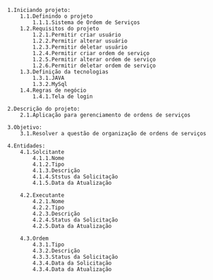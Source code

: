     1.Iniciando projeto:
        1.1.Definindo o projeto
            1.1.1.Sistema de Ordem de Serviços
        1.2.Requisitos do projeto
            1.2.1.Permitir criar usuário
            1.2.2.Permitir alterar usuário
            1.2.3.Permitir deletar usuário
            1.2.4.Permitir criar ordem de serviço
            1.2.5.Permitir alterar ordem de serviço
            1.2.6.Permitir deletar ordem de serviço
        1.3.Definição da tecnologias
            1.3.1.JAVA
            1.3.2.MySql
        1.4.Regras de negócio
            1.4.1.Tela de login

    2.Descrição do projeto:
        2.1.Aplicação para gerenciamento de ordens de serviços

    3.Objetivo:
        3.1.Resolver a questão de organização de ordens de serviços

    4.Entidades:
        4.1.Solcitante
            4.1.1.Nome
            4.1.2.Tipo
            4.1.3.Descrição
            4.1.4.Ststus da Solicitação
            4.1.5.Data da Atualização

        4.2.Executante
            4.2.1.Nome
            4.2.2.Tipo
            4.2.3.Descrição
            4.2.4.Status da Solicitação
            4.2.5.Data da Atualização
    
        4.3.Ordem
            4.3.1.Tipo
            4.3.2.Descrição
            4.3.3.Status da Solicitação
            4.3.4.Data da Solicitação
            4.3.4.Data da Atualização